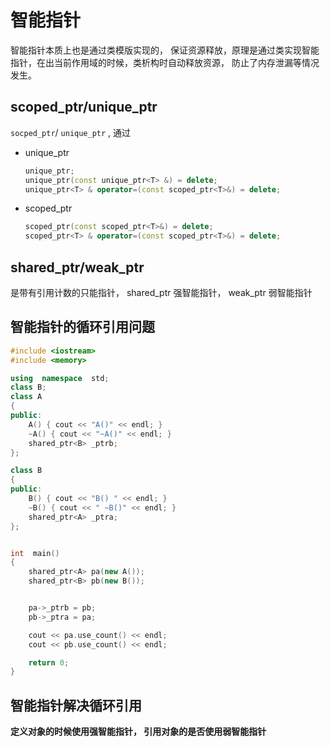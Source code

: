 # 智能指针

智能指针本质上也是通过类模版实现的， 保证资源释放，原理是通过类实现智能指针，在出当前作用域的时候，类析构时自动释放资源， 防止了内存泄漏等情况发生。

## scoped_ptr/unique_ptr

`socped_ptr`/ `unique_ptr` ,   通过



- unique_ptr

     ```c++
     unique_ptr;
     unique_ptr(const unique_ptr<T> &) = delete;
     unique_ptr<T> & operator=(const scoped_ptr<T>&) = delete;
     ```

- scoped_ptr

     ```c++
     scoped_ptr(const scoped_ptr<T>&) = delete;
     scoped_ptr<T> & operator=(const scoped_ptr<T>&) = delete;
     ```

     

## shared_ptr/weak_ptr

是带有引用计数的只能指针， shared_ptr 强智能指针， weak_ptr 弱智能指针

## 智能指针的循环引用问题

```c++
#include <iostream>
#include <memory>

using  namespace  std;
class B;
class A
{
public:
    A() { cout << "A()" << endl; }
    ~A() { cout << "~A()" << endl; }
    shared_ptr<B> _ptrb;
};

class B
{
public:
    B() { cout << "B() " << endl; }
    ~B() { cout << " ~B()" << endl; }
    shared_ptr<A> _ptra;
};


int  main()
{
    shared_ptr<A> pa(new A());
    shared_ptr<B> pb(new B());


    pa->_ptrb = pb;
    pb->_ptra = pa;

    cout << pa.use_count() << endl;
    cout << pb.use_count() << endl;

    return 0;
}
```



## 智能指针解决循环引用



**定义对象的时候使用强智能指针， 引用对象的是否使用弱智能指针** 



